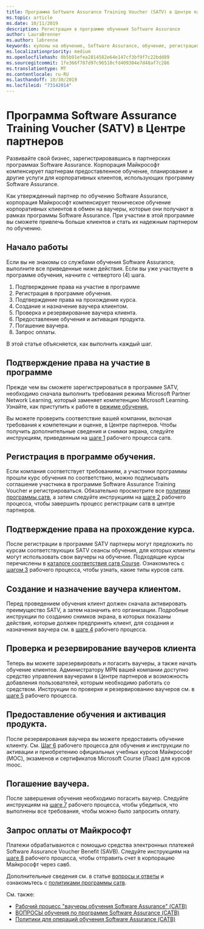 ```yaml
---
title: Программа Software Assurance Training Voucher (SATV) в Центре партнеров | Центр партнеров
ms.topic: article
ms.date: 10/11/2019
description: Регистрация в программе обучения Software Assurance
author: LauraBrenner
ms.author: labrenne
keywords: купоны на обучение, Software Assurance, обучение, регистрация в SATV, SATV
ms.localizationpriority: medium
ms.openlocfilehash: 0b5b91efea2814582e64e147cf3bf9f7c22bdd89
ms.sourcegitcommit: 1fe366f787d97c96510cfd409304e7d48af7c286
ms.translationtype: MT
ms.contentlocale: ru-RU
ms.lasthandoff: 10/30/2019
ms.locfileid: "73142014"
---
```

# <a name="software-assurance-training-voucher-satv-program-in-partner-center"></a>Программа Software Assurance Training Voucher (SATV) в Центре партнеров

Развивайте свой бизнес, зарегистрировавшись в партнерских программах Software Assurance. Корпорация Майкрософт компенсирует партнерам предоставленное обучение, планирование и другие услуги для корпоративных клиентов, использующих программу Software Assurance. 

Как утвержденный партнер по обучению Software Assurance, корпорация Майкрософт компенсирует техническое обучение корпоративных клиентов в обмен на ваучеры, которые они получают в рамках программы Software Assurance. При участии в этой программе вы сможете привлечь больше клиентов и стать их надежным партнером по обучению.

## <a name="get-started"></a>Начало работы

Если вы не знакомы со службами обучения Software Assurance, выполните все приведенные ниже действия. Если вы уже участвуете в программе обучения, начните с четвертого (4) шага. 

1. Подтверждение права на участие в программе
2. Регистрация в программе обучения.
3. Подтверждение права на прохождение курса.
4. Создание и назначение ваучера клиентом.
5. Проверка и резервирование ваучера клиента.
6. Предоставление обучения и активация продукта.
7. Погашение ваучера.
8. Запрос оплаты.

В этой статье объясняется, как выполнить каждый шаг.

## <a name="confirm-program-eligibility"></a>Подтверждение права на участие в программе

Прежде чем вы сможете зарегистрироваться в программе SATV, необходимо сначала выполнить требования режима Microsoft Partner Network Learning, который заменяет компетенцию Microsoft Learning. Узнайте, как приступить к работе в [режиме обучения.](https://partner.microsoft.com/membership/learning-partners)

Вы можете проверить соответствие вашей компании, включая требования к компетенции и оценке, в Центре партнеров. Чтобы получить дополнительные сведения и снимки экрана, следуйте инструкциям, приведенным на [шаге 1](https://query.prod.cms.rt.microsoft.com/cms/api/am/binary/RE3krfK) рабочего процесса сатв.

## <a name="enroll-in-the-training-program"></a>Регистрация в программе обучения.

Если компания соответствует требованиям, а участники программы прошли курс обучения по соответствию, можно подписывать соглашение участника в программе Software Assurance Training Voucher и регистрироваться. Обязательно просмотрите все [политики программы сатв](https://query.prod.cms.rt.microsoft.com/cms/api/am/binary/RE3koEP), а затем следуйте инструкциям на [шаге 2](https://query.prod.cms.rt.microsoft.com/cms/api/am/binary/RE3krfK) рабочего процесса, чтобы завершить процесс регистрации сатв в центре партнеров.   


## <a name="confirm-course-eligibility"></a>Подтверждение права на прохождение курса.
После регистрации в программе SATV партнеры могут предложить по курсам соответствующих SATV сеансы обучения, для которых клиенты могут использовать свои ваучеры на обучение. Подходящие курсы перечислены в [каталоге соответствия сатв Course](http://savl-catalog.microsoft.com/). Ознакомьтесь с [шагом 3](https://query.prod.cms.rt.microsoft.com/cms/api/am/binary/RE3krfK) рабочего процесса, чтобы узнать, какие типы курсов сатв.

## <a name="have-customer-create-and-assign-voucher"></a>Создание и назначение ваучера клиентом.

Перед проведением обучения клиент должен сначала активировать преимущество SATV, а затем назначить его организации. Подробные инструкции по созданию снимков экрана, в которых показаны действия, которые должен предпринять клиент, для создания и назначения ваучера см. в [шаге 4](https://query.prod.cms.rt.microsoft.com/cms/api/am/binary/RE3krfK) рабочего процесса.

## <a name="validate-and-reserve-customer-vouchers"></a>Проверка и резервирование ваучеров клиента

Теперь вы можете зарезервировать и погасить ваучеры, а также начать обучение клиентов. Администратору MPN вашей компании доступно средство управления ваучерами в Центре партнеров и возможность добавления пользователей, которым необходимо работать со средством. Инструкции по проверке и резервированию ваучеров см. в [шаге 5](https://query.prod.cms.rt.microsoft.com/cms/api/am/binary/RE3krfK) рабочего процесса.

## <a name="deliver-training-and-activate-product"></a>Предоставление обучения и активация продукта.

После резервирования ваучера вы можете предоставить обучение клиенту. См. [Шаг 6](https://query.prod.cms.rt.microsoft.com/cms/api/am/binary/RE3krfK) рабочего процесса для обучения и инструкции по активации и приобретению официальных учебных курсов Майкрософт (MOC), экзаменов и сертификатов Microsoft Course (Лаас) для курсов mooc.

## <a name="redeem-voucher"></a>Погашение ваучера.

После завершения обучения необходимо погасить ваучер. Следуйте инструкциям на [шаге 7](https://query.prod.cms.rt.microsoft.com/cms/api/am/binary/RE3krfK) рабочего процесса, чтобы убедиться, что выполнены все требования, чтобы можно было запросить оплату. 


## <a name="request-payment-from-microsoft"></a>Запрос оплаты от Майкрософт

Платежи обрабатываются с помощью средства электронных платежей Software Assurance Voucher Benefit (SAVB). Следуйте инструкциям на [шаге 8](https://query.prod.cms.rt.microsoft.com/cms/api/am/binary/RE3krfK) рабочего процесса, чтобы отправить счет в корпорацию Майкрософт через савб. 

Дополнительные сведения см. в статье [вопросы и ответы](https://query.prod.cms.rt.microsoft.com/cms/api/am/binary/RE3kz5o) и ознакомьтесь с [политиками программы сатв](https://query.prod.cms.rt.microsoft.com/cms/api/am/binary/RE3koEP).

См. также:

- [Рабочий процесс "ваучеры обучения Software Assurance" (САТВ)](https://query.prod.cms.rt.microsoft.com/cms/api/am/binary/RE3krfK)
- [ВОПРОСЫ обучения по программе Software Assurance (САТВ)](https://query.prod.cms.rt.microsoft.com/cms/api/am/binary/RE3kz5o)
- [Политики для операций обучения Software Assurance (САТВ)](https://query.prod.cms.rt.microsoft.com/cms/api/am/binary/RE3koEP)